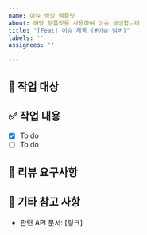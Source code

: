 ```yaml
---
name: 이슈 생성 템플릿
about: 해당 템플릿을 사용하여 이슈 생성합니다
title: "[Feat] 이슈 제목 (#이슈 넘버)"
labels: ''
assignees: ''

---
```


## 📄 작업 대상

## ✅ 작업 내용
  - [x] To do
  - [ ] To do

## 💬 리뷰 요구사항

## 📎 기타 참고 사항
  - 관련 API 문서: [링크]
